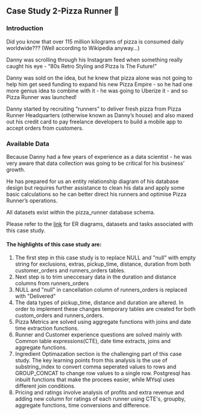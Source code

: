 ## Case Study 2-Pizza Runner :pizza: 

### Introduction
Did you know that over 115 million kilograms of pizza is consumed daily worldwide??? (Well according to Wikipedia anyway…)

Danny was scrolling through his Instagram feed when something really caught his eye - “80s Retro Styling and Pizza Is The Future!”

Danny was sold on the idea, but he knew that pizza alone was not going to help him get seed funding to expand his new Pizza Empire - so he had one more genius idea to combine with it - he was going to Uberize it - and so Pizza Runner was launched!

Danny started by recruiting “runners” to deliver fresh pizza from Pizza Runner Headquarters (otherwise known as Danny’s house) and also maxed out his credit card to pay freelance developers to build a mobile app to accept orders from customers.

### Available Data
Because Danny had a few years of experience as a data scientist - he was very aware that data collection was going to be critical for his business’ growth.

He has prepared for us an entity relationship diagram of his database design but requires further assistance to clean his data and apply some basic calculations so he can better direct his runners and optimise Pizza Runner’s operations.

All datasets exist within the pizza_runner database schema.

Please refer to the [link](https://8weeksqlchallenge.com/case-study-2/) for ER diagrams, datasets and tasks associated with this case study.

#### The highlights of this case study are:

1. The first step in this case study is to replace NULL and "null" with empty string for exclusions, extras, pickup_time, distance, duration from both customer_orders and runners_orders tables.
2. Next step is to trim uneccesary data in the duration and distance columns from runners_orders
3. NULL and "null" in cancellation column of runners_orders is replaced with "Delivered"
4. The data types of pickup_time, distance and duration are altered. In order to implement these changes temporary tables are created for both custom_orders and runners_orders.
5. Pizza Metrics are solved using aggregate functions with joins and date time extraction functions.
6. Runner and Customer experience questions are solved mainly with Common table expressions(CTE), date time extracts, joins and aggregate functions.
7. Ingredient Optimazation section is the challenging part of this case study. The key learning points from this analysis is the use of substring_index to convert comma seperated values to rows and GROUP_CONCAT to change row values to  a single row. Postgresql has inbuilt functions that make the procees easier, while MYsql uses different join conditions.
8. Pricing and ratings involve analysis of profits and extra revenue and adding new column for ratings of each runner using CTE's, groupby, aggregate functions, time conversions and difference.
